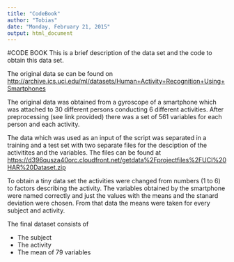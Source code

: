 ```yaml
---
title: "CodeBook"
author: "Tobias"
date: "Monday, February 21, 2015"
output: html_document
---
```

#CODE BOOK
This is a brief description of the data set and the code to obtain this data set.

The original data se can be found on http://archive.ics.uci.edu/ml/datasets/Human+Activity+Recognition+Using+Smartphones

The original data was obtained from a gyroscope of a smartphone which was attached to 30 different persons conducting 6 different activities. After preprocessing (see link provided) there was a set of 561 variables for each person and each activity.

The data which was used as an input of the script was separated in a training and a test set with two separate files for the desciption of the activitites and the variables.
The files can be found at 
https://d396qusza40orc.cloudfront.net/getdata%2Fprojectfiles%2FUCI%20HAR%20Dataset.zip 

To obtain a tiny data set the activities were changed from numbers (1 to 6) to factors describing the activity. The variables obtained by the smartphone were named correctly and just the values with the means and the stanard deviation were chosen. From that data the means were taken for every subject and activity.

The final dataset consists of
* The subject
* The activity
* The mean of 79 variables



